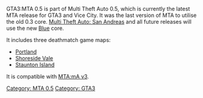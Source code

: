 GTA3:MTA 0.5 is part of Multi Theft Auto 0.5, which is currently the latest MTA release for GTA3 and Vice City. It was the last version of MTA to utilise the old 0.3 core. [Multi Theft Auto: San Andreas](/docs/client_manual.md "wikilink") and all future releases will use the new [Blue](/docs/blue.md "wikilink") core.

It includes three deathmatch game maps:

-   [Portland](/docs/gta3_portland.md "wikilink")
-   [Shoreside Vale](/docs/gta3_ssv.md "wikilink")
-   [Staunton Island](/docs/gta3_staunton.md "wikilink")

It is compatible with [MTA:mA v3](/docs/mta:ma#v3_series.md "wikilink").

[Category: MTA 0.5](/docs/category:_mta_0.5.md "wikilink") [Category: GTA3](/docs/category:_gta3.md "wikilink")
